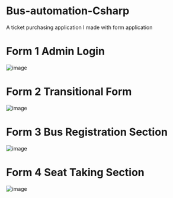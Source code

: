 # Bus-automation-Csharp
A ticket purchasing application I made with form application


# Form 1 Admin Login
![image](https://github.com/Erkanerikci/Bus-automation-Csharp/assets/114212499/58f990e6-12c9-43e9-bcd6-bcf660e39ee4)

# Form 2 Transitional Form
![image](https://github.com/Erkanerikci/Bus-automation-Csharp/assets/114212499/fdccb1c9-19b5-439f-8b4e-22616f39ee7a)

# Form 3 Bus Registration Section
![image](https://github.com/Erkanerikci/Bus-automation-Csharp/assets/114212499/489d9f2c-ad54-48df-ac5c-bf68f069c26b)

# Form 4 Seat Taking Section
![image](https://github.com/Erkanerikci/Bus-automation-Csharp/assets/114212499/c0319479-42a7-418b-82ea-7ea8f06419cd)


